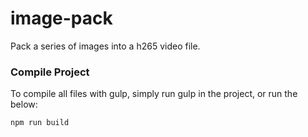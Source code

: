 # image-pack
Pack a series of images into a h265 video file.


### Compile Project

To compile all files with gulp, simply run gulp in the project, or run the below:

```
npm run build
```
